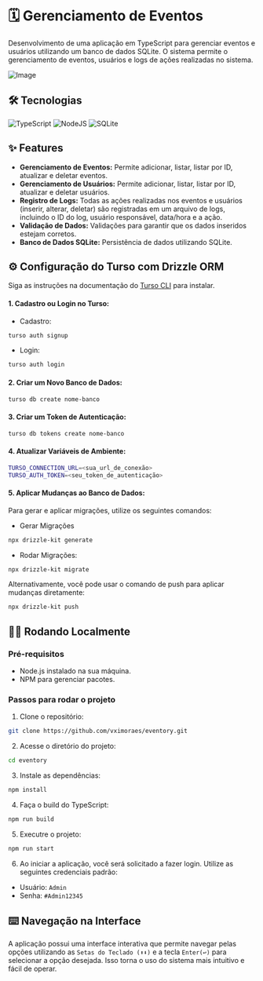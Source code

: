 # 🗓️ Gerenciamento de Eventos 
Desenvolvimento de uma aplicação em TypeScript para gerenciar eventos e usuários utilizando um banco de dados SQLite. O sistema permite o gerenciamento de eventos, usuários e logs de ações realizadas no sistema.

![Image](https://github.com/user-attachments/assets/27b3fc5a-0689-4874-a62e-d5b092b5c30a)

## 🛠️ Tecnologias
![TypeScript](https://img.shields.io/badge/typescript-%23007ACC.svg?style=for-the-badge&logo=typescript&logoColor=white) ![NodeJS](https://img.shields.io/badge/node.js-6DA55F?style=for-the-badge&logo=node.js&logoColor=white) ![SQLite](https://img.shields.io/badge/sqlite-%2307405e.svg?style=for-the-badge&logo=sqlite&logoColor=white)

## ✨ Features
- **Gerenciamento de Eventos:** Permite adicionar, listar, listar por ID, atualizar e deletar eventos.
- **Gerenciamento de Usuários:** Permite adicionar, listar, listar por ID, atualizar e deletar usuários.
- **Registro de Logs:** Todas as ações realizadas nos eventos e usuários (inserir, alterar, deletar) são registradas em um arquivo de logs, incluindo o ID do log, usuário responsável, data/hora e a ação.
- **Validação de Dados:** Validações para garantir que os dados inseridos estejam corretos.
- **Banco de Dados SQLite:** Persistência de dados utilizando SQLite.

## ⚙️ Configuração do Turso com Drizzle ORM  

Siga as instruções na documentação do [Turso CLI](https://docs.turso.tech/cli/introduction) para instalar.

#### 1. Cadastro ou Login no Turso: 

- Cadastro:
```bash
turso auth signup
```
- Login:
```bash
turso auth login
```

#### 2. Criar um Novo Banco de Dados:

```bash
turso db create nome-banco
```

#### 3. Criar um Token de Autenticação:

```bash
turso db tokens create nome-banco
```

#### 4. Atualizar Variáveis de Ambiente:

```bash
TURSO_CONNECTION_URL=<sua_url_de_conexão>
TURSO_AUTH_TOKEN=<seu_token_de_autenticação>
```

#### 5. Aplicar Mudanças ao Banco de Dados:

Para gerar e aplicar migrações, utilize os seguintes comandos:

- Gerar Migrações
```bash
npx drizzle-kit generate
```

- Rodar Migrações:
```bash
npx drizzle-kit migrate
```

Alternativamente, você pode usar o comando de push para aplicar mudanças diretamente:
```bash
npx drizzle-kit push
```

## 🏃‍♂️ Rodando Localmente

### Pré-requisitos

- Node.js instalado na sua máquina.
- NPM para gerenciar pacotes.

### Passos para rodar o projeto

1. Clone o repositório:
```bash
git clone https://github.com/vximoraes/eventory.git
```

2. Acesse o diretório do projeto:
```bash
cd eventory 
```

3. Instale as dependências:
```bash
npm install  
```

4. Faça o build do TypeScript:
```bash
npm run build
```

5. Executre o projeto:
```bash
npm run start 
```
6. Ao iniciar a aplicação, você será solicitado a fazer login. Utilize as seguintes credenciais padrão:

  - Usuário: ```Admin```
  - Senha: ```#Admin12345```

## ⌨️ Navegação na Interface
A aplicação possui uma interface interativa que permite navegar pelas opções utilizando as ```Setas do Teclado (⬆️⬇️)``` e a tecla ```Enter(↩️)``` para selecionar a opção desejada. Isso torna o uso do sistema mais intuitivo e fácil de operar.
